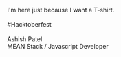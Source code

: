 I'm here just because I want a T-shirt.\
\
#Hacktoberfest\
\
Ashish Patel\
MEAN Stack / Javascript Developer
